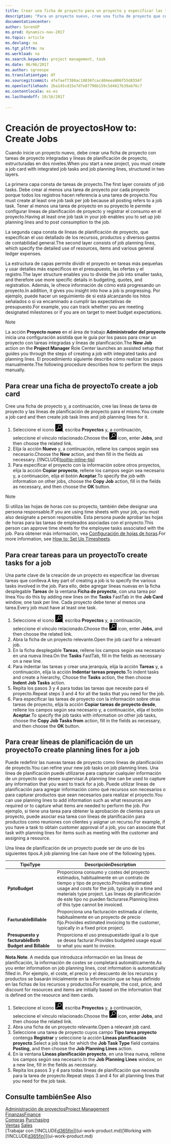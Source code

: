 ```yaml
---
title: Crear una ficha de proyecto para un proyecto y especificar las tareas
description: "Para un proyecto nuevo, cree una ficha de proyecto que contenga tareas y líneas de planificación, como ayuda para administrar el progreso y los presupuestos."
documentationcenter: 
author: SorenGP
ms.prod: dynamics-nav-2017
ms.topic: article
ms.devlang: na
ms.tgt_pltfrm: na
ms.workload: na
ms.search.keywords: project management, task
ms.date: 06/06/2017
ms.author: sgroespe
ms.translationtype: HT
ms.sourcegitcommit: 4fefaef7380ac10836fcac404eea006f55d8556f
ms.openlocfilehash: 2ba145cd15e7d7e87796b159c5d4617b39ab76c7
ms.contentlocale: es-es
ms.lasthandoff: 10/16/2017

---
```

# <a name="how-to-create-jobs"></a><span data-ttu-id="5318f-103">Creación de proyectos</span><span class="sxs-lookup"><span data-stu-id="5318f-103">How to: Create Jobs</span></span>
<span data-ttu-id="5318f-104">Cuando inicie un proyecto nuevo, debe crear una ficha de proyecto con tareas de proyecto integradas y líneas de planificación de proyecto, estructuradas en dos niveles.</span><span class="sxs-lookup"><span data-stu-id="5318f-104">When you start a new project, you must create a job card with integrated job tasks and job planning lines, structured in two layers.</span></span>  

<span data-ttu-id="5318f-105">La primera capa consta de tareas de proyecto.</span><span class="sxs-lookup"><span data-stu-id="5318f-105">The first layer consists of job tasks.</span></span> <span data-ttu-id="5318f-106">Debe crear al menos una tarea de proyecto por cada proyecto porque todos los registros hacen referencia a una tarea de proyecto.</span><span class="sxs-lookup"><span data-stu-id="5318f-106">You must create at least one job task per job because all posting refers to a job task.</span></span> <span data-ttu-id="5318f-107">Tener al menos una tarea de proyecto en su proyecto le permite configurar líneas de planificación de proyecto y registrar el consumo en el proyecto.</span><span class="sxs-lookup"><span data-stu-id="5318f-107">Having at least one job task in your job enables you to set up job planning lines and to post consumption to the job.</span></span>

<span data-ttu-id="5318f-108">La segunda capa consta de líneas de planificación de proyecto, que especifican el uso detallado de los recursos, productos y diversos gastos de contabilidad general.</span><span class="sxs-lookup"><span data-stu-id="5318f-108">The second layer consists of job planning lines, which specify the detailed use of resources, items and various general ledger expenses.</span></span>

<span data-ttu-id="5318f-109">La estructura de capas permite dividir el proyecto en tareas más pequeñas y usar detalles más específicos en el presupuesto, las ofertas y el registro.</span><span class="sxs-lookup"><span data-stu-id="5318f-109">The layer structure enables you to divide the job into smaller tasks, and therefore use more specific details in budgeting, quotes, and registration.</span></span> <span data-ttu-id="5318f-110">Además, le ofrece información de cómo está progresando un proyecto.</span><span class="sxs-lookup"><span data-stu-id="5318f-110">In addition, it gives you insight into how a job is progressing.</span></span> <span data-ttu-id="5318f-111">Por ejemplo, puede hacer un seguimiento de si está alcanzando los hitos señalados o si va encaminado a cumplir las expectativas de presupuesto.</span><span class="sxs-lookup"><span data-stu-id="5318f-111">For example, you can track whether you are meeting designated milestones or if you are on target to meet budget expectations.</span></span>

> [!NOTE]  
>   <span data-ttu-id="5318f-112">La acción **Proyecto nuevo** en el área de trabajo **Administrador del proyecto** inicia una configuración asistida que le guía por los pasos para crear un proyecto con tareas integradas y líneas de planificación.</span><span class="sxs-lookup"><span data-stu-id="5318f-112">The **New Job** action on the **Project Manager** Role Center launches an assisted setup that guides you through the steps of creating a job with integrated tasks and planning lines.</span></span> <span data-ttu-id="5318f-113">El procedimiento siguiente describe cómo realizar los pasos manualmente.</span><span class="sxs-lookup"><span data-stu-id="5318f-113">The following procedure describes how to perform the steps manually.</span></span>

## <a name="to-create-a-job-card"></a><span data-ttu-id="5318f-114">Para crear una ficha de proyecto</span><span class="sxs-lookup"><span data-stu-id="5318f-114">To create a job card</span></span>
<span data-ttu-id="5318f-115">Cree una ficha de proyecto y, a continuación, cree las líneas de tarea de proyecto y las líneas de planificación de proyecto para el mismo.</span><span class="sxs-lookup"><span data-stu-id="5318f-115">You create a job card and then create job task lines and job planning lines for it.</span></span>

1. <span data-ttu-id="5318f-116">Seleccione el icono ![Buscar página o informe](media/ui-search/search_small.png "icono Buscar página o informe"), escriba **Proyectos** y, a continuación, seleccione el vínculo relacionado.</span><span class="sxs-lookup"><span data-stu-id="5318f-116">Choose the ![Search for Page or Report](media/ui-search/search_small.png "Search for Page or Report icon") icon, enter **Jobs**, and then choose the related link.</span></span>  
2. <span data-ttu-id="5318f-117">Elija la acción **Nuevo** y, a continuación, rellene los campos según sea necesario.</span><span class="sxs-lookup"><span data-stu-id="5318f-117">Choose the **New** action, and then fill in the fields as necessary.</span></span> [!INCLUDE[tooltip-inline-tip](includes/tooltip-inline-tip_md.md)]
3. <span data-ttu-id="5318f-118">Para especificar el proyecto con la información sobre otros proyectos, elija la acción **Copiar proyecto**, rellene los campos según sea necesario y, a continuación, elija el botón **Aceptar**.</span><span class="sxs-lookup"><span data-stu-id="5318f-118">To specify the job with information on other jobs, choose the **Copy Job** action, fill in the fields as necessary, and then choose the **OK** button.</span></span>

> [!NOTE]  
>   <span data-ttu-id="5318f-119">Si utiliza las hojas de horas con su proyecto, también debe designar una persona responsable.</span><span class="sxs-lookup"><span data-stu-id="5318f-119">If you are using time sheets with your job, you must also designate a person responsible.</span></span> <span data-ttu-id="5318f-120">Esta persona puede aprobar las hojas de horas para las tareas de empleados asociadas con el proyecto.</span><span class="sxs-lookup"><span data-stu-id="5318f-120">This person can approve time sheets for the employee tasks associated with the job.</span></span> <span data-ttu-id="5318f-121">Para obtener más información, vea [Configuración de hojas de horas](projects-how-setup-time-sheets.md).</span><span class="sxs-lookup"><span data-stu-id="5318f-121">For more information, see [How to: Set Up Timesheets](projects-how-setup-time-sheets.md).</span></span>

## <a name="to-create-tasks-for-a-job"></a><span data-ttu-id="5318f-122">Para crear tareas para un proyecto</span><span class="sxs-lookup"><span data-stu-id="5318f-122">To create tasks for a job</span></span>
<span data-ttu-id="5318f-123">Una parte clave de la creación de un proyecto es especificar las diversas tareas que conlleva.</span><span class="sxs-lookup"><span data-stu-id="5318f-123">A key part of creating a job is to specify the various tasks involved in the job.</span></span> <span data-ttu-id="5318f-124">Para ello, debe agregar líneas nuevas en la ficha desplegable **Tareas** de la ventana **Ficha de proyecto**, con una tarea por línea.</span><span class="sxs-lookup"><span data-stu-id="5318f-124">You do this by adding new lines on the **Tasks** FastTab in the **Job Card** window, one task per line.</span></span> <span data-ttu-id="5318f-125">Cada proyecto debe tener al menos una tarea.</span><span class="sxs-lookup"><span data-stu-id="5318f-125">Every job must have at least one task.</span></span>

1. <span data-ttu-id="5318f-126">Seleccione el icono ![Buscar página o informe](media/ui-search/search_small.png "icono Buscar página o informe"), escriba **Proyectos** y, a continuación, seleccione el vínculo relacionado.</span><span class="sxs-lookup"><span data-stu-id="5318f-126">Choose the ![Search for Page or Report](media/ui-search/search_small.png "Search for Page or Report icon") icon, enter **Jobs**, and then choose the related link.</span></span>
2. <span data-ttu-id="5318f-127">Abra la ficha de un proyecto relevante.</span><span class="sxs-lookup"><span data-stu-id="5318f-127">Open the job card for a relevant job.</span></span>
3. <span data-ttu-id="5318f-128">En la ficha desplegable **Tareas**, rellene los campos según sea necesario en una nueva línea.</span><span class="sxs-lookup"><span data-stu-id="5318f-128">On the **Tasks** FastTab, fill in the fields as necessary on a new line.</span></span>
4. <span data-ttu-id="5318f-129">Para indentar las tareas y crear una jerarquía, elija la acción **Tareas** y, a continuación, elija la acción **Indentar tareas proyecto**.</span><span class="sxs-lookup"><span data-stu-id="5318f-129">To indent tasks and create a hierarchy, Choose the **Tasks** action, the then choose **Indent Job Tasks** action.</span></span>
5. <span data-ttu-id="5318f-130">Repita los pasos 3 y 4 para todas las tareas que necesite para el proyecto.</span><span class="sxs-lookup"><span data-stu-id="5318f-130">Repeat steps 3 and 4 for all the tasks that you need for the job.</span></span>
6. <span data-ttu-id="5318f-131">Para especificar las tareas de proyecto con la información sobre otras tareas de proyecto, elija la acción **Copiar tareas de proyecto desde**, rellene los campos según sea necesario y, a continuación, elija el botón **Aceptar**.</span><span class="sxs-lookup"><span data-stu-id="5318f-131">To specify the job tasks with information on other job tasks, choose the **Copy Job Tasks from** action, fill in the fields as necessary, and then choose the **OK** button.</span></span>

## <a name="to-create-planning-lines-for-a-job"></a><span data-ttu-id="5318f-132">Para crear líneas de planificación de un proyecto</span><span class="sxs-lookup"><span data-stu-id="5318f-132">To create planning lines for a job</span></span>
<span data-ttu-id="5318f-133">Puede redefinir las nuevas tareas de proyecto como líneas de planificación de proyecto.</span><span class="sxs-lookup"><span data-stu-id="5318f-133">You can refine your new job tasks on job planning lines.</span></span> <span data-ttu-id="5318f-134">Una línea de planificación puede utilizarse para capturar cualquier información de un proyecto que desee supervisar.</span><span class="sxs-lookup"><span data-stu-id="5318f-134">A planning line can be used to capture any information that you want to track for a job.</span></span> <span data-ttu-id="5318f-135">Puede utilizar líneas de planificación para agregar información como qué recursos son necesarios o para capturar productos que sean necesarios para realizar el proyecto.</span><span class="sxs-lookup"><span data-stu-id="5318f-135">You can use planning lines to add information such as what resources are required or to capture what items are needed to perform the job.</span></span> <span data-ttu-id="5318f-136">Por ejemplo, si tiene una tarea para obtener la aprobación de clientes para un proyecto, puede asociar esa tarea con líneas de planificación para productos como reuniones con clientes y asignar un recurso.</span><span class="sxs-lookup"><span data-stu-id="5318f-136">For example, if you have a task to obtain customer approval of a job, you can associate that task with planning lines for items such as meeting with the customer and assigning a resource.</span></span>  

<span data-ttu-id="5318f-137">Una línea de planificación de un proyecto puede ser de uno de los siguientes tipos.</span><span class="sxs-lookup"><span data-stu-id="5318f-137">A job planning line can have one of the following types.</span></span>  

| <span data-ttu-id="5318f-138">Tipo</span><span class="sxs-lookup"><span data-stu-id="5318f-138">Type</span></span> | <span data-ttu-id="5318f-139">Descripción</span><span class="sxs-lookup"><span data-stu-id="5318f-139">Description</span></span> |
| --- | --- |
| <span data-ttu-id="5318f-140">**Ppto**</span><span class="sxs-lookup"><span data-stu-id="5318f-140">**Budget**</span></span> |<span data-ttu-id="5318f-141">Proporciona consumo y costes del proyecto estimados, habitualmente en un contrato de tiempo y tipo de proyecto.</span><span class="sxs-lookup"><span data-stu-id="5318f-141">Provides estimated usage and costs for the job, typically in a time and materials type project.</span></span> <span data-ttu-id="5318f-142">Las líneas de planificación de este tipo no pueden facturarse.</span><span class="sxs-lookup"><span data-stu-id="5318f-142">Planning lines of this type cannot be invoiced.</span></span> |
| <span data-ttu-id="5318f-143">**Facturable**</span><span class="sxs-lookup"><span data-stu-id="5318f-143">**Billable**</span></span> |<span data-ttu-id="5318f-144">Proporciona una facturación estimada al cliente, habitualmente en un proyecto de precio fijo.</span><span class="sxs-lookup"><span data-stu-id="5318f-144">Provides estimated invoicing to the customer, typically in a fixed price project.</span></span> |
| <span data-ttu-id="5318f-145">**Presupuesto y facturable**</span><span class="sxs-lookup"><span data-stu-id="5318f-145">**Both Budget and Billable**</span></span> |<span data-ttu-id="5318f-146">Proporciona el uso presupuestado igual a lo que se desea facturar.</span><span class="sxs-lookup"><span data-stu-id="5318f-146">Provides budgeted usage equal to what you want to invoice.</span></span> |

<span data-ttu-id="5318f-147">**Nota**.</span><span class="sxs-lookup"><span data-stu-id="5318f-147">**Note**.</span></span> <span data-ttu-id="5318f-148">A medida que introduzca información en las líneas de planificación, la información de costes se completará automáticamente.</span><span class="sxs-lookup"><span data-stu-id="5318f-148">As you enter information on job planning lines, cost information is automatically filled in.</span></span> <span data-ttu-id="5318f-149">Por ejemplo, el coste, el precio y el descuento de los recursos y productos se basarán inicialmente en la información que se haya definido en las fichas de los recursos y productos.</span><span class="sxs-lookup"><span data-stu-id="5318f-149">For example, the cost, price, and discount for resources and items are initially based on the information that is defined on the resource and item cards.</span></span>

1. <span data-ttu-id="5318f-150">Seleccione el icono ![Buscar página o informe](media/ui-search/search_small.png "icono Buscar página o informe"), escriba **Proyectos** y, a continuación, seleccione el vínculo relacionado.</span><span class="sxs-lookup"><span data-stu-id="5318f-150">Choose the ![Search for Page or Report](media/ui-search/search_small.png "Search for Page or Report icon") icon, enter **Jobs**, and then choose the related link.</span></span>
2. <span data-ttu-id="5318f-151">Abra una ficha de un proyecto relevante.</span><span class="sxs-lookup"><span data-stu-id="5318f-151">Open a relevant job card.</span></span>
3. <span data-ttu-id="5318f-152">Seleccione una tarea de proyecto cuyos campo **Tipo tarea proyecto** contenga **Registrar** y seleccione la acción **Líneas planificación proyecto**.</span><span class="sxs-lookup"><span data-stu-id="5318f-152">Select a job task for which the **Job Task Type** field contains **Posting**, and then choose the **Job Planning Lines** action.</span></span>  
4. <span data-ttu-id="5318f-153">En la ventana **Líneas planificación proyecto**, en una línea nueva, rellene los campos según sea necesario.</span><span class="sxs-lookup"><span data-stu-id="5318f-153">In the **Job Planning Lines** window, on a new line, fill in the fields as necessary.</span></span>
5. <span data-ttu-id="5318f-154">Repita los pasos 3 y 4 para todas líneas de planificación que necesita para la tarea de proyecto.</span><span class="sxs-lookup"><span data-stu-id="5318f-154">Repeat steps 3 and 4 for all planning lines that you need for the job task.</span></span>

## <a name="see-also"></a><span data-ttu-id="5318f-155">Consulte también</span><span class="sxs-lookup"><span data-stu-id="5318f-155">See Also</span></span>
[<span data-ttu-id="5318f-156">Administración de proyectos</span><span class="sxs-lookup"><span data-stu-id="5318f-156">Project Management</span></span>](projects-manage-projects.md)  
[<span data-ttu-id="5318f-157">Finanzas</span><span class="sxs-lookup"><span data-stu-id="5318f-157">Finance</span></span>](finance.md)  
<span data-ttu-id="5318f-158">[Compras](purchasing-manage-purchasing.md)       </span><span class="sxs-lookup"><span data-stu-id="5318f-158">[Purchasing](purchasing-manage-purchasing.md)       </span></span>  
<span data-ttu-id="5318f-159">[Ventas](sales-manage-sales.md)    </span><span class="sxs-lookup"><span data-stu-id="5318f-159">[Sales](sales-manage-sales.md)    </span></span>  
<span data-ttu-id="5318f-160">[Trabajar con [!INCLUDE[d365fin](includes/d365fin_md.md)]](ui-work-product.md)</span><span class="sxs-lookup"><span data-stu-id="5318f-160">[Working with [!INCLUDE[d365fin](includes/d365fin_md.md)]](ui-work-product.md)</span></span>  

